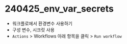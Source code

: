 # 240425_env_var_secrets
- 워크플로에서 환경변수 사용하기
- 구성 변수, 시크릿 사용
- `Actions` > Workflows 아래 항목을 클릭 > `Run workflow`
